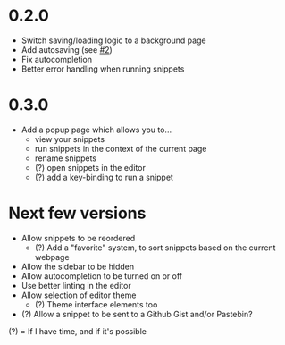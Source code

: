 # 0.2.0

* Switch saving/loading logic to a background page
* Add autosaving (see [#2](https://github.com/SidneyNemzer/snippets/issues/2))
* Fix autocompletion
* Better error handling when running snippets

# 0.3.0

* Add a popup page which allows you to...
  * view your snippets
  * run snippets in the context of the current page
  * rename snippets
  * (?) open snippets in the editor
  * (?) add a key-binding to run a snippet

# Next few versions

* Allow snippets to be reordered
  * (?) Add a "favorite" system, to sort snippets based on the current webpage
* Allow the sidebar to be hidden
* Allow autocompletion to be turned on or off
* Use better linting in the editor
* Allow selection of editor theme
  * (?) Theme interface elements too
* (?) Allow a snippet to be sent to a Github Gist and/or Pastebin?

(?) = If I have time, and if it's possible
